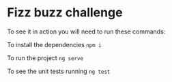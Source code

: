 # Fizz buzz challenge

To see it in action you will need to run these commands:

To install the dependencies `npm i`

To run the project `ng serve`

To see the unit tests running `ng test`
